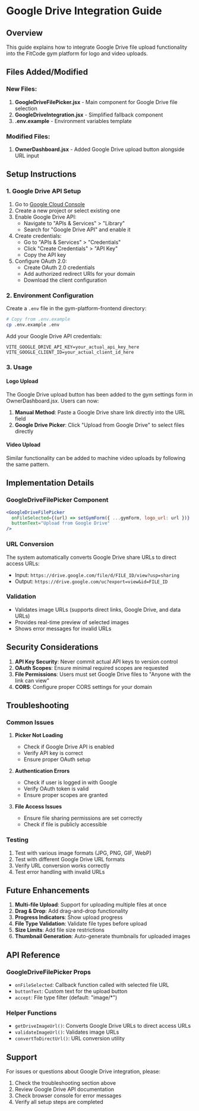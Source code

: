 # Google Drive Integration Guide

## Overview
This guide explains how to integrate Google Drive file upload functionality into the FitCode gym platform for logo and video uploads.

## Files Added/Modified

### New Files:
1. **GoogleDriveFilePicker.jsx** - Main component for Google Drive file selection
2. **GoogleDriveIntegration.jsx** - Simplified fallback component
3. **.env.example** - Environment variables template

### Modified Files:
1. **OwnerDashboard.jsx** - Added Google Drive upload button alongside URL input

## Setup Instructions

### 1. Google Drive API Setup
1. Go to [Google Cloud Console](https://console.cloud.google.com/)
2. Create a new project or select existing one
3. Enable Google Drive API:
   - Navigate to "APIs & Services" > "Library"
   - Search for "Google Drive API" and enable it
4. Create credentials:
   - Go to "APIs & Services" > "Credentials"
   - Click "Create Credentials" > "API Key"
   - Copy the API key
5. Configure OAuth 2.0:
   - Create OAuth 2.0 credentials
   - Add authorized redirect URIs for your domain
   - Download the client configuration

### 2. Environment Configuration
Create a `.env` file in the gym-platform-frontend directory:

```bash
# Copy from .env.example
cp .env.example .env
```

Add your Google Drive API credentials:
```env
VITE_GOOGLE_DRIVE_API_KEY=your_actual_api_key_here
VITE_GOOGLE_CLIENT_ID=your_actual_client_id_here
```

### 3. Usage

#### Logo Upload
The Google Drive upload button has been added to the gym settings form in OwnerDashboard.jsx. Users can now:

1. **Manual Method**: Paste a Google Drive share link directly into the URL field
2. **Google Drive Picker**: Click "Upload from Google Drive" to select files directly

#### Video Upload
Similar functionality can be added to machine video uploads by following the same pattern.

## Implementation Details

### GoogleDriveFilePicker Component
```jsx
<GoogleDriveFilePicker
  onFileSelected={(url) => setGymForm({ ...gymForm, logo_url: url })}
  buttonText="Upload from Google Drive"
/>
```

### URL Conversion
The system automatically converts Google Drive share URLs to direct access URLs:
- Input: `https://drive.google.com/file/d/FILE_ID/view?usp=sharing`
- Output: `https://drive.google.com/uc?export=view&id=FILE_ID`

### Validation
- Validates image URLs (supports direct links, Google Drive, and data URLs)
- Provides real-time preview of selected images
- Shows error messages for invalid URLs

## Security Considerations

1. **API Key Security**: Never commit actual API keys to version control
2. **OAuth Scopes**: Ensure minimal required scopes are requested
3. **File Permissions**: Users must set Google Drive files to "Anyone with the link can view"
4. **CORS**: Configure proper CORS settings for your domain

## Troubleshooting

### Common Issues

1. **Picker Not Loading**
   - Check if Google Drive API is enabled
   - Verify API key is correct
   - Ensure proper OAuth setup

2. **Authentication Errors**
   - Check if user is logged in with Google
   - Verify OAuth token is valid
   - Ensure proper scopes are granted

3. **File Access Issues**
   - Ensure file sharing permissions are set correctly
   - Check if file is publicly accessible

### Testing

1. Test with various image formats (JPG, PNG, GIF, WebP)
2. Test with different Google Drive URL formats
3. Verify URL conversion works correctly
4. Test error handling with invalid URLs

## Future Enhancements

1. **Multi-file Upload**: Support for uploading multiple files at once
2. **Drag & Drop**: Add drag-and-drop functionality
3. **Progress Indicators**: Show upload progress
4. **File Type Validation**: Validate file types before upload
5. **Size Limits**: Add file size restrictions
6. **Thumbnail Generation**: Auto-generate thumbnails for uploaded images

## API Reference

### GoogleDriveFilePicker Props
- `onFileSelected`: Callback function called with selected file URL
- `buttonText`: Custom text for the upload button
- `accept`: File type filter (default: "image/*")

### Helper Functions
- `getDriveImageUrl()`: Converts Google Drive URLs to direct access URLs
- `validateImageUrl()`: Validates image URLs
- `convertToDirectUrl()`: URL conversion utility

## Support

For issues or questions about Google Drive integration, please:
1. Check the troubleshooting section above
2. Review Google Drive API documentation
3. Check browser console for error messages
4. Verify all setup steps are completed
